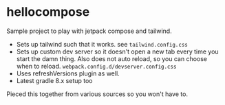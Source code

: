 # hellocompose

Sample project to play with jetpack compose and tailwind.

- Sets up tailwind such that it works. see `tailwind.config.css`
- Sets up custom dev server so it doesn't open a new tab every time you start the damn thing. Also does not auto reload, so you can choose when to reload. `webpack.config.d/devserver.config.css`
- Uses refreshVersions plugin as well.
- Latest gradle 8.x setup too

Pieced this together from various sources so you won't have to.
